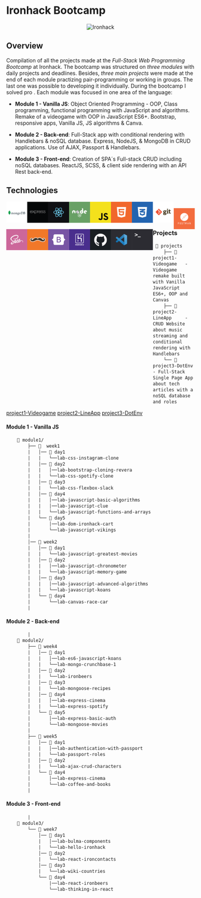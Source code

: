 # Ironhack Bootcamp

<main align="center">
    <img src="https://user-images.githubusercontent.com/23629340/40541063-a07a0a8a-601a-11e8-91b5-2f13e4e6b441.png" alt="Ironhack"  height="300px"/>
</main>

## Overview

Compilation of all the projects made at the _Full-Stack Web Programming Bootcamp_ at Ironhack. The bootcamp was structured on _three modules_ with daily projects and deadlines. Besides, _three main projects_ were made at the end of each module practizing pair-programming or working in groups. The last one was possible to developing it individually. During the bootcamp I solved pro . Each module was focused in one area of the language:

- **Module 1 - Vanilla JS**: Object Oriented Programming - OOP, Class programming, functional programming with JavaScript and algorithms. Remake of a videogame with OOP in JavaScript ES6+. Bootstrap, responsive apps, Vanilla JS, JS algorithms & Canva.

- **Module 2 - Back-end**: Full-Stack app with conditional rendering with Handlebars & noSQL database. Express, NodeJS, & MongoDB in CRUD applications. Use of AJAX, Passport & Handlebars.

- **Module 3 - Front-end**: Creation of SPA´s Full-stack CRUD including noSQL databases. ReactJS, SCSS, & client side rendering with an API Rest back-end.

## Technologies

<section>
    <img align="left" alt="MongoDB" width="56px" src="https://github.com/carlos-garcia-dev/carlos-garcia-dev-images/blob/master/images/png/01.MongoDB.png" />
    <img align="left" alt="Express" width="56px" src="https://github.com/carlos-garcia-dev/carlos-garcia-dev-images/blob/master/images/png/02.Express.png" />
    <img align="left" alt="ReactJS" width="56px" src="https://github.com/carlos-garcia-dev/carlos-garcia-dev-images/blob/master/images/png/03.ReactJS.png" />
    <img align="left" alt="NodeJS" width="56px" src="https://github.com/carlos-garcia-dev/carlos-garcia-dev-images/blob/master/images/png/04.NodeJS.png" />
    <img align="left" alt="JavaScript" width="56px" src="https://github.com/carlos-garcia-dev/carlos-garcia-dev-images/blob/master/images/png/05.JavaScript.png" />
    <img align="left" alt="HTML5" width="56px" src="https://github.com/carlos-garcia-dev/carlos-garcia-dev-images/blob/master/images/png/06.HTML5.png" />
    <img align="left" alt="CSS3" width="56px" src="https://github.com/carlos-garcia-dev/carlos-garcia-dev-images/blob/master/images/png/07.CSS3.png" />
    <img align="left" alt="Git" width="56px" src="https://github.com/carlos-garcia-dev/carlos-garcia-dev-images/blob/master/images/png/17.Git.png" />
</section>

</br>

<section>
    <img align="left" alt="Postman" width="56px" src="https://github.com/carlos-garcia-dev/carlos-garcia-dev-images/blob/master/images/png/22.Postman.png" />
    <img align="left" alt="SaSS" width="56px" src="https://github.com/carlos-garcia-dev/carlos-garcia-dev-images/blob/master/images/png/15.SaSS.png" />
    <img align="left" alt="Handlebars" width="56px" src="https://github.com/carlos-garcia-dev/carlos-garcia-dev-images/blob/master/images/png/16.Handlebars.png" />
    <img align="left" alt="Bootstrap" width="56px" src="https://github.com/carlos-garcia-dev/carlos-garcia-dev-images/blob/master/images/png/08.Bootstrap.png" />
    <img align="left" alt="Heroku" width="56px" src="https://github.com/carlos-garcia-dev/carlos-garcia-dev-images/blob/master/images/png/21.Heroku.png" />
    <img align="left" alt="GitHub" width="56px" src="https://github.com/carlos-garcia-dev/carlos-garcia-dev-images/blob/master/images/png/18.GitHub.png" />
    <img align="left" alt="Visual Studio Code" width="56px" src="https://github.com/carlos-garcia-dev/carlos-garcia-dev-images/blob/master/images/png/19.VSCode.png" />
    <img align="left" alt="Terminal" width="56px" src="https://github.com/carlos-garcia-dev/carlos-garcia-dev-images/blob/master/images/png/20.Terminal.png" />
</section>

</br>

### Projects

```shell
 📁 projects
    ├── 📁 project1-Videogame   - Videogame remake built with Vanilla JavaScript ES6+, OOP and Canvas
    ├── 📁 project2-LineApp     - CRUD Website about music streaming and conditional rendering with Handlebars
    └── 📁 project3-DotEnv      - Full-Stack Single Page App about tech articles with a noSQL database and roles
```

[project1-Videogame](https://github.com/carlos-garcia-dev/Ironhack-Bootcamp/tree/master/project1-Videogame)
[project2-LineApp](https://github.com/carlos-garcia-dev/Ironhack-Bootcamp/tree/master/project2-LineApp)
[project3-DotEnv](https://github.com/carlos-garcia-dev/Ironhack-Bootcamp/tree/master/project3-DotEnv)

#### Module 1 - Vanilla JS

```shell
    📁 module1/
        ├── 📁  week1
        |   │── 📁 day1
        |   |   └──lab-css-instagram-clone
        |   │── 📁 day2
        |   |   │──lab-bootstrap-cloning-revera
        |   |   └──lab-css-spotify-clone
        |   │── 📁 day3
        |   |   └──lab-css-flexbox-slack
        |   │── 📁 day4
        |   |   │──lab-javascript-basic-algorithms
        |   |   │──lab-javascript-clue
        |   |   └──lab-javascript-functions-and-arrays
        |   └── 📁 day5
        |       │──lab-dom-ironhack-cart
        |       └──lab-javascript-vikings
        |
        │── 📁 week2
        |   │── 📁 day1
        |   |   └──lab-javascript-greatest-movies
        |   │── 📁 day2
        |   |   │──lab-javascript-chronometer
        |   |   └──lab-javascript-memory-game
        |   │── 📁 day3
        |   |   │──lab-javascript-advanced-algorithms
        |   |   └──lab-javascript-koans
        |   └── 📁 day4
        |       └──lab-canvas-race-car
        |
```

#### Module 2 - Back-end

```shell
        |
    📁 module2/
        ├── 📁 week4
        |   │── 📁 day1
        |   |   │──lab-es6-javascript-koans
        |   |   └──lab-mongo-crunchbase-1
        |   │── 📁 day2
        |   |   └──lab-ironbeers
        |   │── 📁 day3
        |   |   └──lab-mongoose-recipes
        |   │── 📁 day4
        |   |   │──lab-express-cinema
        |   |   └──lab-express-spotify
        |   └── 📁 day5
        |       │──lab-express-basic-auth
        |       └──lab-mongoose-movies
        |
        ├── 📁 week5
        |   │── 📁 day1
        |   |   │──lab-authentication-with-passport
        |   |   └──lab-passport-roles
        |   │── 📁 day2
        |   |   └──lab-ajax-crud-characters
        |   └── 📁 day4
        |       │──lab-express-cinema
        |       └──lab-coffee-and-books
        |
```

#### Module 3 - Front-end

```shell
        |
    📁 module3/
        └── 📁 week7
            │── 📁 day1
            |   │──lab-bulma-components
            |   └──lab-hello-ironhack
            │── 📁 day2
            |   └──lab-react-ironcontacts
            │── 📁 day3
            |   └──lab-wiki-countries
            └── 📁 day4
                |──lab-react-ironbeers
                └──lab-thinking-in-react
```
